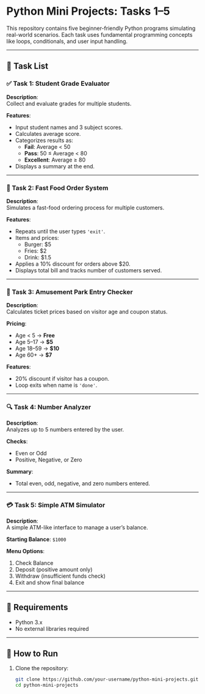 # Python Mini Projects: Tasks 1–5

This repository contains five beginner-friendly Python programs simulating real-world scenarios. Each task uses fundamental programming concepts like loops, conditionals, and user input handling.

---

## 🔧 Task List

### ✅ Task 1: Student Grade Evaluator

**Description**:  
Collect and evaluate grades for multiple students.

**Features**:
- Input student names and 3 subject scores.
- Calculates average score.
- Categorizes results as:
  - **Fail**: Average < 50
  - **Pass**: 50 ≤ Average < 80
  - **Excellent**: Average ≥ 80
- Displays a summary at the end.

---

### 🍔 Task 2: Fast Food Order System

**Description**:  
Simulates a fast-food ordering process for multiple customers.

**Features**:
- Repeats until the user types `'exit'`.
- Items and prices:
  - Burger: $5
  - Fries: $2
  - Drink: $1.5
- Applies a 10% discount for orders above $20.
- Displays total bill and tracks number of customers served.

---

### 🎢 Task 3: Amusement Park Entry Checker

**Description**:  
Calculates ticket prices based on visitor age and coupon status.

**Pricing**:
- Age < 5 → **Free**
- Age 5–17 → **$5**
- Age 18–59 → **$10**
- Age 60+ → **$7**

**Features**:
- 20% discount if visitor has a coupon.
- Loop exits when name is `'done'`.

---

### 🔍 Task 4: Number Analyzer

**Description**:  
Analyzes up to 5 numbers entered by the user.

**Checks**:
- Even or Odd
- Positive, Negative, or Zero

**Summary**:
- Total even, odd, negative, and zero numbers entered.

---

### 💳 Task 5: Simple ATM Simulator

**Description**:  
A simple ATM-like interface to manage a user’s balance.

**Starting Balance**: `$1000`

**Menu Options**:
1. Check Balance  
2. Deposit (positive amount only)  
3. Withdraw (insufficient funds check)  
4. Exit and show final balance

---

## 🧰 Requirements

- Python 3.x
- No external libraries required

---

## 🚀 How to Run

1. Clone the repository:
   ```bash
   git clone https://github.com/your-username/python-mini-projects.git
   cd python-mini-projects
